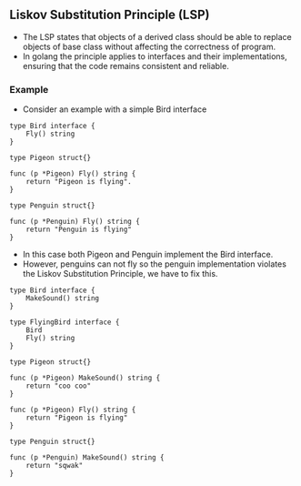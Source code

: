 ## Liskov Substitution Principle (LSP)
* The LSP states that objects of a derived class should be able to replace objects of base class without affecting the correctness of program.
* In golang the principle applies to interfaces and their implementations, ensuring that the code remains consistent and reliable.

### Example
* Consider an example with a simple Bird interface

```
type Bird interface {
    Fly() string
}

type Pigeon struct{}

func (p *Pigeon) Fly() string {
    return "Pigeon is flying".
}

type Penguin struct{}

func (p *Penguin) Fly() string {
    return "Penguin is flying"
}
```

* In this case both Pigeon and Penguin implement the Bird interface.
* However, penguins can not fly so the penguin implementation violates the Liskov Substitution Principle, we have to fix this.

```
type Bird interface {
    MakeSound() string
}

type FlyingBird interface {
    Bird
    Fly() string
}

type Pigeon struct{}

func (p *Pigeon) MakeSound() string {
    return "coo coo"
}

func (p *Pigeon) Fly() string {
    return "Pigeon is flying"
}

type Penguin struct{}

func (p *Penguin) MakeSound() string {
    return "sqwak"
}
```